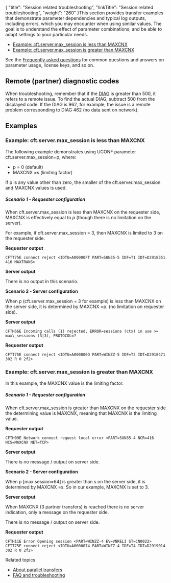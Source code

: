 {
    "title": "Session related troubleshooting",
    "linkTitle": "Session related troubleshooting",
    "weight": "260"
}This section provides transfer examples that demonstrate parameter dependencies and typical log outputs, including errors, which you may encounter when using similar values. The goal is to understand the effect of parameter combinations, and be able to adapt settings to your particular needs.

-   <a href="#Example:" class="MCXref xref">Example: cft.server.max_session is less than MAXCNX</a>
-   <a href="#Example:2" class="MCXref xref">Example: cft.server.max_session is greater than MAXCNX</a>

See the <a href="../faq" class="MCXref xref">Frequently asked questions</a> for common questions and answers on parameter usage, license keys, and so on.

## Remote (partner) diagnostic codes

When troubleshooting, remember that if the [DIAG](../../../troubleshoot_intro/messages_and_error_codes_start_here/diagi_diagnostic_codes) is greater than 500, it refers to a remote issue. To find the actual DIAG, subtract 500 from the displayed code. If the DIAG is 962, for example, the issue is a remote problem corresponding to DIAG 462 (no data sent on network).

## Examples

<span id="Example:"></span>

### Example: cft.server.max\_session is less than MAXCNX

The following example demonstrates using UCONF parameter cft.server.max\_session=p, where:

-   p = 0 (default)
-   MAXCNX =s (limiting factor)

If p is any value other than zero, the smaller of the cft.server.max\_session and MAXCNX values is used.

##### Scenario 1 - Requester configuration

When cft.server.max\_session is less than MAXCNX on the requester side, MAXCNX is effectively equal to *p* (though there is no limitation on the server).

For example, if cft.server.max\_session = 3, then MAXCNX is limited to 3 on the requester side.

**Requester output**

```
CFTT75E connect reject <IDTU=A00000FT PART=SUN35-5 IDF=T1 IDT=D2918351 416 MAXTRANS>
```

**Server output**

There is no output in this scenario.

**Scenario 2 - Server configuration**

When p (cft.server.max\_session = 3 for example) is less than MAXCNX on the server side, it is determined by MAXCNX =p. (no limitation on requester side).

**Server output**

```
CFTH66E Incoming calls (1) rejected, ERROR=sessions (ctx) in use >= max\_sessions (3|3), PROTOCOL=?
```

**Requester output**

```
CFTT75E connect reject <IDTU=A000006O PART=WINZZ-5 IDF=T2 IDT=D2918471 302 R 0 2f2>
```
<span id="Example:2"></span>

### Example: cft.server.max\_session is greater than MAXCNX

In this example, the MAXCNX value is the limiting factor.

##### Scenario 1 - Requester configuration

When cft.server.max\_session is greater than MAXCNX on the requester side the determining value is MAXCNX, meaning that MAXCNX is the limiting value.

**Requester output**

```
CFTH09E Network connect request local error <PART=SUN35-4 NCR=416 NCS=MAXCNX NET=TCP>
```

**Server output**

There is no message / output on server side.

**Scenario 2 - Server configuration**

When p \[max.session=64\] is greater than s on the server side, it is determined by MAXCNX =s. So in our example, MAXCNX is set to 3.

**Server output**

When MAXCNX (3 partner transfers) is reached there is no server indication, only a message on the requester side.

There is no message / output on server side.

**Requester output**

```
CFTH11E Error Opening session <PART=WINZZ-4 EV=VNRELI ST=CN0022>
CFTT75E connect reject <IDTU=A0000074 PART=WINZZ-4 IDF=T4 IDT=D2919014 302 R 0 2f2>
```

Related topics

-   [About parallel transfers](../)
-   [FAQ and troubleshooting](../faq)
